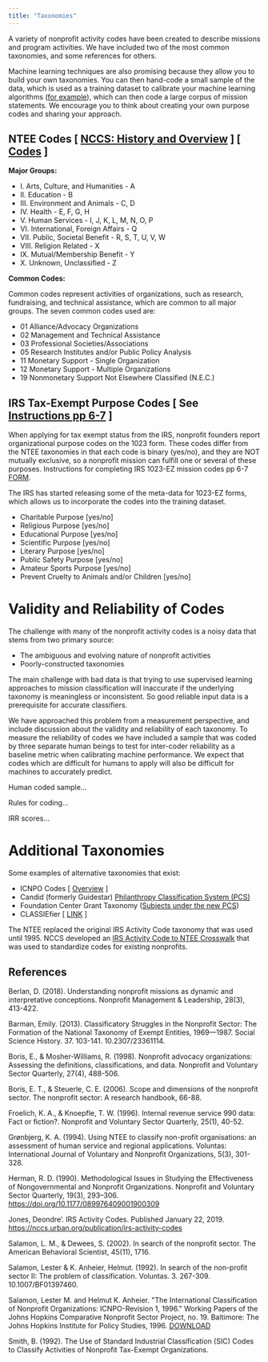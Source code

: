 ```yaml
---
title: "Taxonomies"
---
```


A variety of nonprofit activity codes have been created to describe missions and program activities. We have included two of the most common taxonomies, and some references for others. 

Machine learning techniques are also promising because they allow you to build your own taxonomies. You can then hand-code a small sample of the data, which is used as a training dataset to calibrate your machine learning algorithms ([for example](https://towardsdatascience.com/train-image-recognition-ai-with-5-lines-of-code-8ed0bdd8d9ba)), which can then code a large corpus of mission statements. We encourage you to think about creating your own purpose codes and sharing your approach. 


## NTEE Codes [ [NCCS: History and Overview](https://nccs.urban.org/project/irs-activity-codes) ]  [ [Codes](https://github.com/Nonprofit-Open-Data-Collective/machine_learning_mission_codes/raw/master/docs/assets/NTEE_Two_Page_2005.pdf) ]

**Major Groups:**

* I. Arts, Culture, and Humanities - A
* II. Education - B
* III. Environment and Animals - C, D
* IV. Health - E, F, G, H
* V. Human Services - I, J, K, L, M, N, O, P
* VI. International, Foreign Affairs - Q
* VII. Public, Societal Benefit - R, S, T, U, V, W
* VIII. Religion Related - X
* IX. Mutual/Membership Benefit - Y
* X. Unknown, Unclassified - Z

**Common Codes:** 

Common codes represent activities of organizations, such as research, fundraising, and technical assistance, which are common to all major groups. The seven common codes used are:

* 01 Alliance/Advocacy Organizations  
* 02 Management and Technical Assistance  
* 03 Professional Societies/Associations  
* 05 Research Institutes and/or Public Policy Analysis 
* 11 Monetary Support - Single Organization  
* 12 Monetary Support - Multiple Organizations  
* 19 Nonmonetary Support Not Elsewhere Classified (N.E.C.)  

## IRS Tax-Exempt Purpose Codes  [ See [Instructions pp 6-7](https://www.irs.gov/pub/irs-pdf/i1023ez.pdf) ]

When applying for tax exempt status from the IRS, nonprofit founders report organizational purpose codes on the 1023 form. These codes differ from the NTEE taxonomies in that each code is binary (yes/no), and they are NOT mutually exclusive, so a nonprofit mission can fulfill one or several of these purposes. Instructions for completing IRS 1023-EZ mission codes pp 6-7 [FORM](https://www.irs.gov/pub/irs-pdf/i1023ez.pdf).

The IRS has started releasing some of the meta-data for 1023-EZ forms, which allows us to incorporate the codes into the training dataset. 

* Charitable Purpose [yes/no]
* Religious Purpose [yes/no]
* Educational Purpose [yes/no]
* Scientific Purpose [yes/no]
* Literary Purpose [yes/no]
* Public Safety Purpose [yes/no]
* Amateur Sports Purpose [yes/no]
* Prevent Cruelty to Animals and/or Children [yes/no]



# Validity and Reliability of Codes

The challenge with many of the nonprofit activity codes is a noisy data that stems from two primary source:

* The ambiguous and evolving nature of nonprofit activities
* Poorly-constructed taxonomies

The main challenge with bad data is that trying to use supervised learning approaches to mission classification will inaccurate if the underlying taxonomy is meaningless or inconsistent. So good reliable input data is a prerequisite for accurate classifiers. 

We have approached this problem from a measurement perspective, and include discussion about the validity and reliability of each taxonomy. To measure the reliability of codes we have included a sample that was coded by three separate human beings to test for inter-coder reliability as a baseline metric when calibrating machine performance. We expect that codes which are difficult for humans to apply will also be difficult for machines to accurately predict. 

Human coded sample...

Rules for coding...

IRR scores...




# Additional Taxonomies

Some examples of alternative taxonomies that exist: 

* ICNPO Codes [ [Overview](http://asauk.org.uk/wp-content/uploads/2018/02/CNP_WP19_1996.pdf) ]  
* Candid (formerly Guidestar) [Philanthropy Classification System (PCS)](https://taxonomy.candid.org/resources/downloads) 
* Foundation Center Grant Taxonomy ([Subjects under the new PCS](https://taxonomy.candid.org/subjects/))  
* CLASSIEfier [ [LINK](https://www.ourcommunity.com.au/general/general_article.jsp?articleid=7593) ] 

The NTEE replaced the original IRS Activity Code taxonomy that was used until 1995. NCCS developed an [IRS Activity Code to NTEE Crosswalk](https://github.com/Nonprofit-Open-Data-Collective/irs-exempt-org-business-master-file#activity-codes) that was used to standardize codes for existing nonprofits.  



## References

Berlan, D. (2018). Understanding nonprofit missions as dynamic and interpretative conceptions.
Nonprofit Management & Leadership, 28(3), 413-422.

Barman, Emily. (2013). Classificatory Struggles in the Nonprofit Sector: The Formation of the National Taxonomy of Exempt Entities, 1969—1987. Social Science History. 37. 103-141. 10.2307/23361114.

Boris, E., & Mosher-Williams, R. (1998). Nonprofit advocacy organizations: Assessing the definitions, classifications, and data. Nonprofit and Voluntary Sector Quarterly, 27(4), 488-506. 

Boris, E. T., & Steuerle, C. E. (2006). Scope and dimensions of the nonprofit sector. The nonprofit sector: A research handbook, 66-88. 

Froelich, K. A., & Knoepfle, T. W. (1996). Internal revenue service 990 data: Fact or fiction?. Nonprofit and Voluntary Sector Quarterly, 25(1), 40-52. 

Grønbjerg, K. A. (1994). Using NTEE to classify non-profit organisations: an assessment of human service and regional applications. Voluntas: International Journal of Voluntary and Nonprofit Organizations, 5(3), 301-328.

Herman, R. D. (1990). Methodological Issues in Studying the Effectiveness of Nongovernmental and Nonprofit Organizations. Nonprofit and Voluntary Sector Quarterly, 19(3), 293–306. https://doi.org/10.1177/089976409001900309

Jones, Deondre’. IRS Activity Codes. Published January 22, 2019. https://nccs.urban.org/publication/irs-activity-codes

Salamon, L. M., & Dewees, S. (2002). In search of the nonprofit sector. The American Behavioral Scientist, 45(11), 1716. 

Salamon, Lester & K. Anheier, Helmut. (1992). In search of the non-profit sector II: The problem of classification. Voluntas. 3. 267-309. 10.1007/BF01397460.

Salamon, Lester M. and Helmut K. Anheier. "The International Classification of Nonprofit Organizations: ICNPO-Revision 1, 1996." Working Papers of the Johns Hopkins Comparative Nonprofit Sector Project, no. 19. Baltimore: The Johns Hopkins Institute for Policy Studies, 1996. [DOWNLOAD](http://asauk.org.uk/wp-content/uploads/2018/02/CNP_WP19_1996.pdf)

Smith, B. (1992). The Use of Standard Industrial Classification (SIC) Codes to Classify Activities of Nonprofit Tax-Exempt Organizations.

